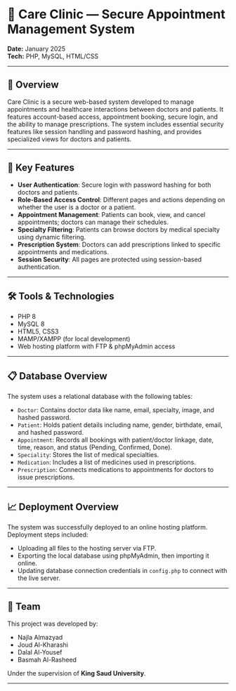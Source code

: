 # 🏥 Care Clinic — Secure Appointment Management System

**Date:** January 2025  
**Tech:** PHP, MySQL, HTML/CSS

---

## 🎯 Overview

Care Clinic is a secure web-based system developed to manage appointments and healthcare interactions between doctors and patients. It features account-based access, appointment booking, secure login, and the ability to manage prescriptions. The system includes essential security features like session handling and password hashing, and provides specialized views for doctors and patients.

---

## 🌟 Key Features

- **User Authentication**: Secure login with password hashing for both doctors and patients.  
- **Role-Based Access Control**: Different pages and actions depending on whether the user is a doctor or a patient.  
- **Appointment Management**: Patients can book, view, and cancel appointments; doctors can manage their schedules.  
- **Specialty Filtering**: Patients can browse doctors by medical specialty using dynamic filtering.  
- **Prescription System**: Doctors can add prescriptions linked to specific appointments and medications.  
- **Session Security**: All pages are protected using session-based authentication.

---

## 🛠 Tools & Technologies

- PHP 8  
- MySQL 8  
- HTML5, CSS3  
- MAMP/XAMPP (for local development)  
- Web hosting platform with FTP & phpMyAdmin access

---

## 📋 Database Overview

The system uses a relational database with the following tables:

- `Doctor`: Contains doctor data like name, email, specialty, image, and hashed password.  
- `Patient`: Holds patient details including name, gender, birthdate, email, and hashed password.  
- `Appointment`: Records all bookings with patient/doctor linkage, date, time, reason, and status (Pending, Confirmed, Done).  
- `Speciality`: Stores the list of medical specialties.  
- `Medication`: Includes a list of medicines used in prescriptions.  
- `Prescription`: Connects medications to appointments for doctors to issue prescriptions.

---

## 📈 Deployment Overview

The system was successfully deployed to an online hosting platform.  
Deployment steps included:

- Uploading all files to the hosting server via FTP.  
- Exporting the local database using phpMyAdmin, then importing it online.  
- Updating database connection credentials in `config.php` to connect with the live server.

---

## 👥 Team

This project was developed by:

- Najla Almazyad  
- Joud Al-Kharashi  
- Dalal Al-Yousef  
- Basmah Al-Rasheed  

Under the supervision of **King Saud University**.

---
